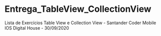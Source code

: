 # Entrega_TableView_CollectionView
Lista de Exercícios Table View e Collection View - Santander Coder Mobile IOS Digital House - 30/09/2020
